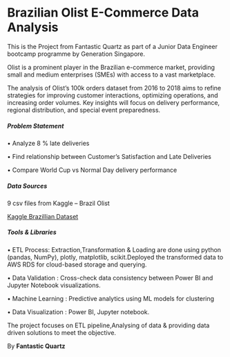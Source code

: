 # Brazilian Olist E-Commerce Data Analysis 

This is the Project from Fantastic Quartz as part of a Junior Data Engineer bootcamp programme by Generation Singapore.

Olist is a prominent player in the Brazilian e-commerce market, providing small and medium enterprises (SMEs) with access to a vast marketplace. 

The analysis of Olist’s 100k orders dataset from 2016 to 2018 aims to refine strategies for improving customer interactions, optimizing operations, and increasing order volumes. Key insights will focus on delivery performance, regional distribution, and special event preparedness.

##### Problem Statement 
•	Analyze 8 % late deliveries

•	Find relationship between Customer’s Satisfaction and Late Deliveries

•	Compare World Cup vs Normal Day delivery performance

##### Data Sources
9 csv files from Kaggle – Brazil Olist 

[Kaggle Brazillian Dataset](https://www.kaggle.com/datasets/olistbr/brazilian-ecommerce)

##### Tools & Libraries

•	ETL Process:
  Extraction,Transformation & Loading are done using python (pandas, NumPy), plotly, matplotlib, scikit.Deployed the transformed data to AWS RDS for cloud-based storage and querying.

• Data Validation : 	Cross-check data consistency between Power BI and Jupyter Notebook visualizations.

•	Machine Learning : Predictive analytics using ML models for clustering

•	Data Visualization : Power BI, Jupyter notebook.

The project focuses on ETL pipeline,Analysing of data & providing data driven solutions to meet the objective.

By **Fantastic Quartz**

